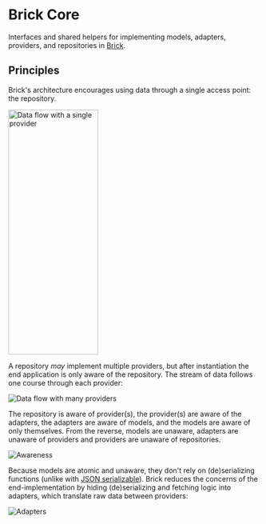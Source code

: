 # Brick Core

Interfaces and shared helpers for implementing models, adapters, providers, and repositories in [Brick](https://github.com/greenbits/brick).

## Principles

Brick's architecture encourages using data through a single access point: the repository.

<img src="https://user-images.githubusercontent.com/865897/72239135-d4369400-3594-11ea-9a3f-49f8cdc9328a.jpg" width="180" height="490" alt="Data flow with a single provider" />

A repository _may_ implement multiple providers, but after instantiation the end application is only aware of the repository. The stream of data follows one course through each provider:

![Data flow with many providers](https://user-images.githubusercontent.com/865897/72480257-aecfa300-37ab-11ea-8cec-a1356854e744.jpg)

The repository is aware of provider(s), the provider(s) are aware of the adapters, the adapters are aware of models, and the models are aware of only themselves. From the reverse, models are unaware, adapters are unaware of providers and providers are unaware of repositories.

![Awareness](https://user-images.githubusercontent.com/865897/72176174-b26dbf00-3392-11ea-9d61-c2bd48e92345.jpg)

Because models are atomic and unaware, they don't rely on (de)serializing functions (unlike with [JSON serializable](https://github.com/dart-lang/json_serializable/blob/master/example/lib/example.dart#L29-L31)). Brick reduces the concerns of the end-implementation by hiding (de)serializing and fetching logic into adapters, which translate raw data between providers:

![Adapters](https://user-images.githubusercontent.com/865897/72480274-c3ac3680-37ab-11ea-899a-d5d5aa880c78.jpg)
